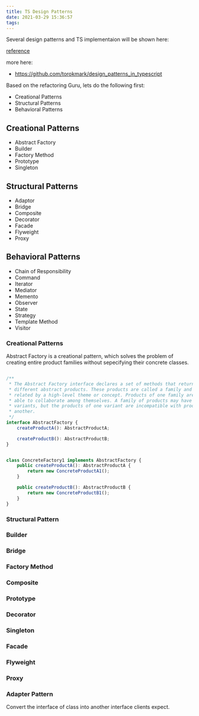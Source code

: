 ```yaml
---
title: TS Design Patterns
date: 2021-03-29 15:36:57
tags:
---
```


Several design patterns and TS implementaion will be shown here:

[reference](https://refactoring.guru/design-patterns/typescript)

more here:

- https://github.com/torokmark/design_patterns_in_typescript

Based on the refactoring Guru, lets do the following first:

- Creational Patterns
- Structural Patterns
- Behavioral Patterns

## Creational Patterns

- Abstract Factory
- Builder
- Factory Method
- Prototype
- Singleton

## Structural Patterns

- Adaptor
- Bridge
- Composite
- Decorator
- Facade
- Flyweight
- Proxy

## Behavioral Patterns

- Chain of Responsibility
- Command
- Iterator
- Mediator
- Memento
- Observer
- State
- Strategy
- Template Method
- Visitor

### Creational Patterns

Abstract Factory is a creational pattern, which solves the problem of creating entire product families without sepecifying their concrete classes.

```Typescript

/**
 * The Abstract Factory interface declares a set of methods that return
 * different abstract products. These products are called a family and are
 * related by a high-level theme or concept. Products of one family are usually
 * able to collaborate among themselves. A family of products may have several
 * variants, but the products of one variant are incompatible with products of
 * another.
 */
interface AbstractFactory {
    createProductA(): AbstractProductA;

    createProductB(): AbstractProductB;
}


class ConcreteFactory1 implements AbstractFactory {
    public createProductA(): AbstractProductA {
        return new ConcreteProductA1();
    }

    public createProductB(): AbstractProductB {
        return new ConcreteProductB1();
    }
}

```

### Structural Pattern

### Builder

### Bridge

### Factory Method

### Composite

### Prototype

### Decorator

### Singleton

### Facade

### Flyweight

### Proxy

### Adapter Pattern

Convert the interface of class into another interface clients expect.
